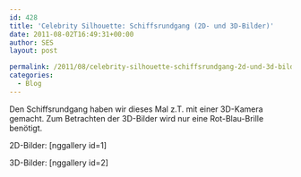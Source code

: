 ```yaml
---
id: 428
title: 'Celebrity Silhouette: Schiffsrundgang (2D- und 3D-Bilder)'
date: 2011-08-02T16:49:31+00:00
author: SES
layout: post

permalink: /2011/08/celebrity-silhouette-schiffsrundgang-2d-und-3d-bilder/
categories:
  - Blog
---
```

Den Schiffsrundgang haben wir dieses Mal z.T. mit einer 3D-Kamera gemacht. Zum Betrachten der 3D-Bilder wird nur eine Rot-Blau-Brille benötigt.

2D-Bilder:
[nggallery id=1]

3D-Bilder:
[nggallery id=2]
